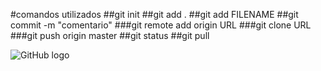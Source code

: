 #comandos utilizados
##git init
##git add .
##git add FILENAME
##git commit -m "comentario"
###git remote add origin URL
###git clone URL
###git push origin master
##git status
##git pull

![GitHub logo](http://2.bp.blogspot.com/-3l9-fR9pgYk/VakannJeMlI/AAAAAAAAKQk/DETk0Ow5ACY/s1600/skydreamkawaii%2Brilakkuma9.png)
